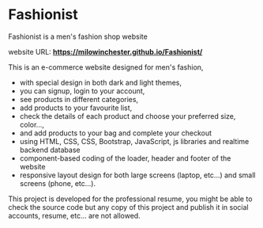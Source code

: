 # Fashionist
Fashionist is a men's fashion shop website

website URL: **https://milowinchester.github.io/Fashionist/**

This is an e-commerce website designed for men's fashion, 
- with special design in both dark and light themes,
- you can signup, login to your account,
- see products in different categories,
- add products to your favourite list,
- check the details of each product and choose your preferred size, color...,
- and add products to your bag and complete your checkout
- using HTML, CSS, CSS, Bootstrap, JavaScript, js libraries and realtime backend database
- component-based coding of the loader, header and footer of the website
- responsive layout design for both large screens (laptop, etc...) and small screens (phone, etc...).

This project is developed for the professional resume, you might be able to check the source code but any copy of this project and publish it in social accounts, resume, etc... are not allowed.
